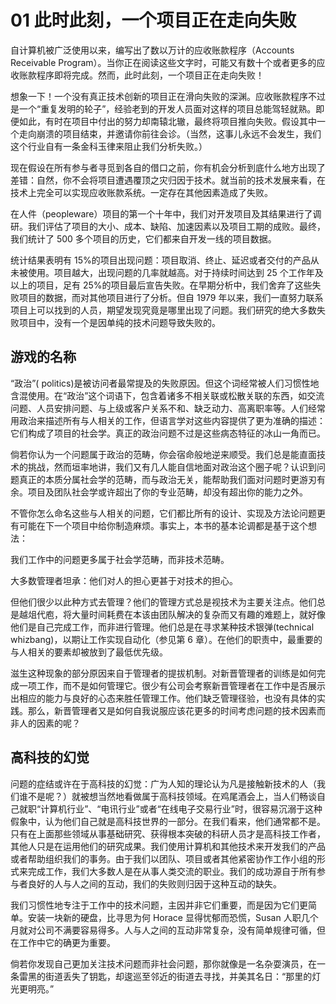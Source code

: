 # 01 此时此刻，一个项目正在走向失败

自计算机被广泛使用以来，编写出了数以万计的应收账款程序（Accounts Receivable Program）。当你正在阅读这些文字时，可能又有数十个或者更多的应收账款程序即将完成。然而，此时此刻，一个项目正在走向失败！

想象一下！一个没有真正技术创新的项目正在滑向失败的深渊。应收账款程序不过是一个“重复发明的轮子”，经验老到的开发人员面对这样的项目总能驾轻就熟。即便如此，有时在项目中付出的努力却南辕北辙，最终将项目推向失败。假设其中一个走向崩溃的项目结束，并邀请你前往会诊。（当然，这事儿永远不会发生，我们这个行业自有一条金科玉律来阻止我们分析失败。）

现在假设在所有参与者寻觅到各自的借口之前，你有机会分析到底什么地方出现了差错：自然，你不会将项目遭遇覆顶之灾归因于技术。就当前的技术发展来看，在技术上完全可以实现应收账款系统。一定存在其他因素造成了失败。

在人件（peopleware）项目的第一个十年中，我们对开发项目及其结果进行了调研。我们评估了项目的大小、成本、缺陷、加速因素以及项目工期的成败。最终，我们统计了 500 多个项目的历史，它们都来自开发一线的项目数据。

统计结果表明有 15%的项目出现问题：项目取消、终止、延迟或者交付的产品从未被使用。项目越大，出现问题的几率就越高。对于持续时间达到 25 个工作年及以上的项目，足有 25%的项目最后宣告失败。在早期分析中，我们舍弃了这些失败项目的数据，而对其他项目进行了分析。但自 1979 年以来，我们一直努力联系项目上可以找到的人员，期望发现究竟是哪里出现了问题。我们研究的绝大多数失败项目中，没有一个是因单纯的技术问题导致失败的。

## 游戏的名称

“政治”( politics)是被访问者最常提及的失败原因。但这个词经常被人们习惯性地含混使用。在“政治”这个词语下，包含着诸多不相关联或松散关联的东西，如交流问题、人员安排问题、与上级或客户关系不和、缺乏动力、高离职率等。人们经常用政治来描述所有与人相关的工作，但语言学对这些内容提供了更为准确的描述：它们构成了项目的社会学。真正的政治问题不过是这些病态特征的冰山一角而已。

倘若你认为一个问题属于政治的范畴，你会宿命般地逆来顺受。我们总是能直面技术的挑战，然而垣率地讲，我们又有几人能自信地面对政治这个圈子呢？认识到问题真正的本质分属社会学的范畴，而与政治无关，能帮助我们面对问题时更游刃有余。项目及团队社会学或许超出了你的专业范畴，却没有超出你的能力之外。

不管你怎么命名这些与人相关的问题，它们都比所有的设计、实现及方法论问题更有可能在下一个项目中给你制造麻烦。事实上，本书的基本论调都是基于这个想法：

我们工作中的问题更多属于社会学范畴，而非技术范畴。

大多数管理者坦承：他们对人的担心更甚于对技术的担心。

但他们很少以此种方式去管理？他们的管理方式总是视技术为主要关注点。他们总是越俎代庖，将大量时间耗费在本该由团队解决的复杂而又有趣的难题上，就好像他们是自己完成工作，而非进行管理。他们总是在寻求某种技术银弹(technical whizbang)，以期让工作实现自动化（参见第 6 章）。在他们的职责中，最重要的与人相关的要素却被放到了最低优先级。

滋生这种现象的部分原因来自于管理者的提拔机制。对新晋管理者的训练是如何完成一项工作，而不是如何管理它。很少有公司会考察新晋管理者在工作中是否展示出相应的能力与良好的心态来胜任管理工作。他们缺乏管理径验，也没有具体的实践。那么，新晋管理者又是如何自我说服应该花更多的时间考虑问题的技术因素而非人的因素的呢？

## 高科技的幻觉

问题的症结或许在于高科技的幻觉：广为人知的理论认为凡是接触新技术的人（我们谁不是呢？）就被想当然地看做属于高科技领域。在鸡尾酒会上，当人们畅谈自己就职“计算机行业”、“电讯行业”或者“在线电子交易行业”时，很容易沉溺于这种假象中，认为他们自己就是高科技世界的一部分。在我们看来，他们通常都不是。只有在上面那些领域从事基础研究、获得根本突破的科研人员才是高科技工作者，其他人只是在运用他们的研究成果。我们使用计算机和其他技术来开发我们的产品或者帮助组织我们的事务。由于我们以团队、项目或者其他紧密协作工作小组的形式来完成工作，我们大多数人是在从事人类交流的职业。我们的成功源自于所有参与者良好的人与人之间的互动，我们的失败则归因于这种互动的缺失。

我们习惯性地专注于工作中的技术问题，主因并非它们重要，而是因为它们更简单。安装一块新的硬盘，比寻思为何 Horace 显得忧郁而恐慌，Susan 人职几个月就对公司不满要容易得多。人与人之间的互动非常复杂，没有简单规律可循，但在工作中它的确更为重要。

倘若你发现自己更加关注技术问题而非社会问题，那你就像是一名杂耍演员，在一条雷黑的街道丢失了钥匙，却逡巡至邻近的街道去寻找，并美其名日：“那里的灯光更明亮。”
